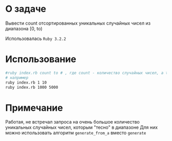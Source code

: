 # О задаче
Вывести count отсортированных уникальных случайных чисел из диапазона [0, to)

Использовалась `Ruby 3.2.2`

# Использование
```bash
#ruby index.rb count to # , где count - количество случайных чисел, а to - верхняя граница диапазона допустимых случайных чисел (исключающая) 
# например
ruby index.rb 1 10
ruby index.rb 1000 5000
```

# Примечание
Работая, не встречал запроса на очень большое количество уникальных случайных чисел, которым "тесно" в диапазоне
Для них можно использовать алгоритм `generate_from_a` вместо `generate`

